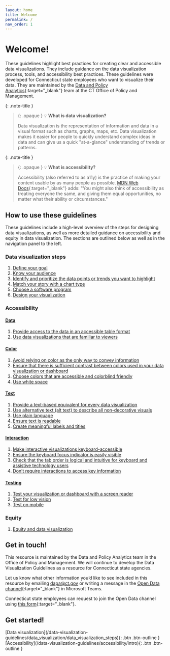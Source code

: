 ```yaml
---
layout: home
title: Welcome
permalink: /
nav_order: 1
---
```

# Welcome!

These guidelines highlight best practices for creating clear and accessible data visualizations. They include guidance on the data visualization process, tools, and accessibility best practices. These guidelines were developed for Connecticut state employees who want to visualize their data. They are maintained by the [Data and Policy Analytics](https://portal.ct.gov/datapolicy/){:target="_blank"} team at the CT Office of Policy and Management.

{: .note-title }
> {: .opaque }
>💡 **What is data visualization?**
>
>Data visualization is the representation of information and data in a visual format such as charts, graphs, maps, etc. Data visualization makes it easier for people to quickly understand complex ideas in data and can give us a quick "at-a-glance" understanding of trends or patterns.

{: .note-title }
> {: .opaque }
>💡 **What is accessibility?**
>
>Accessibility (also referred to as a11y) is the practice of making your content usable by as many people as possible. [MDN Web Docs](https://developer.mozilla.org/en-US/docs/Learn/Accessibility/What_is_accessibility){:target="_blank"} adds: "You might also think of accessibility as treating everyone the same, and giving them equal opportunities, no matter what their ability or circumstances."

## How to use these guidelines 

These guidelines include a high-level overview of the steps for designing data visualizations, as well as more detailed guidance on accessibility and equity in data visualization. The sections are outlined below as well as in the navigation panel to the left.

### Data visualization steps
1. [Define your goal](data-visualization-steps\1_define_your_goal)
2. [Know your audience](data-visualization-steps\2_know_your_audience)
3. [Identify and prioritize the data points or trends you want to highlight](data-visualization-steps\3_identify_data_to_highlight)
4. [Match your story with a chart type](data-visualization-steps\4_choose_chart_type)
5. [Choose a software program](data-visualization-steps\5_choose_software_program)
6. [Design your visualization](data-visualization-steps\6_design)

### Accessibility 
#### [Data](/data-visualization-guidelines/accessibility/data/data_intro)
1. [Provide access to the data in an accessible table format](/data-visualization-guidelines/accessibility/data/table_format)
2. [Use data visualizations that are familiar to viewers](/data-visualization-guidelines/accessibility/data/familiar_visualizations)

#### [Color](/data-visualization-guidelines/accessibility/color/color_intro)
1. [Avoid relying on color as the only way to convey information](/data-visualization-guidelines/accessibility/color/color_alone)
2. [Ensure that there is sufficient contrast between colors used in your data visualization or dashboard](/data-visualization-guidelines/accessibility/color/color_contrast)
3. [Choose colors that are accessible and colorblind friendly](/data-visualization-guidelines/accessibility/color/colorblind_friendly)
4. [Use white space](/data-visualization-guidelines/accessibility/color/white_space)

#### [Text](/data-visualization-guidelines/accessibility/text/text_intro)
1. [Provide a text-based equivalent for every data visualization](/data-visualization-guidelines/accessibility/text/text_equivalent)
2. [Use alternative text (alt text) to describe all non-decorative visuals](/data-visualization-guidelines/accessibility/text/alt_text)
3. [Use plain language](/data-visualization-guidelines/accessibility/text/plain_language)
4. [Ensure text is readable](/data-visualization-guidelines/accessibility/text/readable_text)
5. [Create meaningful labels and titles](/data-visualization-guidelines/accessibility/text/labels_and_titles)

#### [Interaction](/data-visualization-guidelines/accessibility/interaction/interaction_intro)
1. [Make interactive visualizations keyboard-accessible](/data-visualization-guidelines/accessibility/interaction/keyboard)
2. [Ensure the keyboard focus indicator is easily visible](/data-visualization-guidelines/accessibility/interaction/focus_indicator)
3. [Check that the tab order is logical and intuitive for keyboard and assistive technology users](/data-visualization-guidelines/accessibility/interaction/tab_order)
4. [Don’t require interactions to access key information](/data-visualization-guidelines/accessibility/interaction/key_information)

#### [Testing](/data-visualization-guidelines/accessibility/testing/testing_intro)
1. [Test your visualization or dashboard with a screen reader](/data-visualization-guidelines/accessibility/testing/screen_reader)
2. [Test for low vision](/data-visualization-guidelines/accessibility/testing/low_vision)
3. [Test on mobile](/data-visualization-guidelines/accessibility/testing/mobile)

### Equity 
1. [Equity and data visualization](/data-visualization-guidelines/equity)

## Get in touch!

This resource is maintained by the Data and Policy Analytics team in the Office of Policy and Management. We will continue to develop the Data Visualization Guidelines as a resource for Connecticut state agencies. 

Let us know what other information you’d like to see included in this resource by emailing [dapa@ct.gov](mailto:dapa@ct.gov) or writing a message in the [Open Data channel](https://teams.microsoft.com/l/channel/19%3aby3J-Sxn821cmhl_aTjmxUfRlz90F7Nzhn20G9zqDOA1%40thread.tacv2/General?groupId=620a4f72-4ad4-43ce-93a4-0079cb317718&tenantId=118b7cfa-a3dd-48b9-b026-31ff69bb738b){:target="_blank"} in Microsoft Teams.

Connecticut state employees can request to join the Open Data channel using [this form](https://forms.office.com/Pages/ResponsePage.aspx?id=-nyLEd2juUiwJjH_abtzi5L_xJbiJ_5BoyF_jDckfpJUM1JNU0ZMNVhZRFA0MVlYOUdCNjA1TkRTWC4u){:target="_blank"}. 

[^1]: CT.gov Content Style Guide, Accessibility Best Practices, [https://portal.ct.gov/ctcontentstyleguide/improve-accessibility/accessibility-best-practices](https://portal.ct.gov/ctcontentstyleguide/improve-accessibility/accessibility-best-practices?language=en_US){:target="_blank"}

## Get started! 

<span class="fs-5">
[Data visualization](/data-visualization-guidelines/data_visualization/data_visualization_steps){: .btn .btn-outline }
</span>
<span class="fs-5">
[Accessibility](/data-visualization-guidelines/accessibility/intro){: .btn .btn-outline }
</span>
